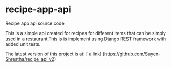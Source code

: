 # recipe-app-api
Recipe app api source code

This is a simple api created for recipes for different items that can be simply used in a restaurant.This is is implement using Django REST framework with added unit tests.


The latest version of this project is at: [ a link] (https://github.com/Suyen-Shrestha/recipe_api_v2)
